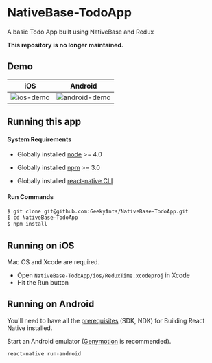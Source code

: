 # NativeBase-TodoApp
A basic Todo App built using NativeBase and Redux

**This repository is no longer maintained.**


## Demo

iOS | Android
 :--:| :-----:
 ![ios-demo](/Screenshots/iOS.gif) | ![android-demo](/Screenshots/android.gif)
 

## Running this app

#### System Requirements

* Globally installed [node](https://nodejs.org/en/) >= 4.0

* Globally installed [npm](https://www.npmjs.org/) >= 3.0

* Globally installed [react-native CLI](https://facebook.github.io/react-native/docs/getting-started.html)


#### Run Commands

```sh
$ git clone git@github.com:GeekyAnts/NativeBase-TodoApp.git
$ cd NativeBase-TodoApp
$ npm install
```

## Running on iOS

Mac OS and Xcode are required.
- Open `NativeBase-TodoApp/ios/ReduxTime.xcodeproj` in Xcode
- Hit the Run button


## Running on Android
You'll need to have all the [prerequisites](https://github.com/facebook/react-native/tree/master/ReactAndroid#prerequisites) (SDK, NDK) for Building React Native installed.

Start an Android emulator ([Genymotion](https://www.genymotion.com/) is recommended).

```sh
react-native run-android
```
